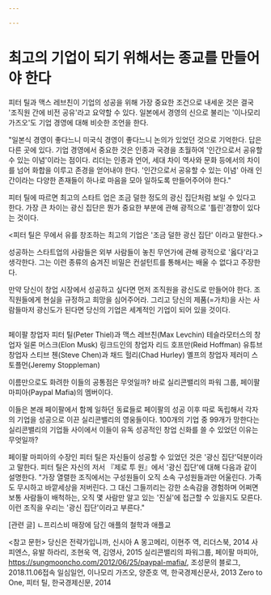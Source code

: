 ```yaml
---

---
```


# 최고의 기업이 되기 위해서는 종교를 만들어야 한다

피터 틸과 맥스 레브친이 기업의 성공을 위해 가장 중요한 조건으로 내세운 것은
결국 '조직원 간에 비전 공유'라고 요약할 수 있다.
일본에서 경영의 신으로 불리는 '이나모리 가즈오'도 기업 경영에 대해 비슷한 조언을 한다.

"일본식 경영이 좋다느니 미국식 경영이 좋다느니 논의가 있었던 것으로 기억한다. 
답은 다른 곳에 있다. 기업 경영에서 중요한 것은 
인종과 국경을 초월하여 '인간으로서 공유할 수 있는 이념'이라는 점이다.
리더는 인종과 언어, 세대 차이 역사와 문화 등에서의 차이를 넘어 화합을 이루고 존경을 얻어내야 한다.
'인간으로서 공유할 수 있는 이념' 아래 
인간이라는 다양한 존재들이 하나로 마음을 모아 일하도록 만들어주어야 한다." 

피터 틸에 따르면 최고의 스타트 업은 조금 덜한 정도의 광신 집단처럼 보일 수 있다고 한다.
가장 큰 차이는 광신 집단은 뭔가 중요한 부분에 관해 광적으로 '틀린'경향이 있다는 것이다.


<피터 틸은 무에서 유를 창조하는 최고의 기업은 '조금 덜한 광신 집단' 이라고 말한다.>

성공하는 스타트업의 사람들은 외부 사람들이 놓친 무언가에 관해 광적으로 '옳다'라고 생각한다.
그는 이런 종류의 숨겨진 비밀은 컨설턴트를 통해서는 배울 수 없다고 주장한다.

만약 당신이 창업 시장에서 성공하고 싶다면 먼저 조직원을 광신도로 만들어야 한다.
조직원들에게 현실을 규정하고 희망을 심어주어라.
그리고 당신의 제품(=가치)을 사는 사람들마저 광신도가 된다면 당신의 기업은 세계적인 기업이 되어 있을 것이다.

##

페이팔 창업자 피터 틸(Peter Thiel)과 맥스 레브친(Max Levchin)
테슬라모터스의 창업자 일론 머스크(Elon Musk)
링크드인의 창업자 리드 호프만(Reid Hoffman)
유튜브 창업자 스티브 첸(Steve Chen)과 채드 헐리(Chad Hurley)
옐프의 창업자 제러미 스토플먼(Jeremy Stoppleman)

이름만으로도 화려한 이들의 공통점은 무엇일까?
바로 실리콘밸리의 파워 그룹, 페이팔 마피아(Paypal Mafia)의 멤버이다.

이들은 본래 페이팔에서 함께 일하던 동료들로 페이팔의 성공 이후 
따로 독립해서 각자의 기업을 성공으로 이끈 실리콘밸리의 영웅들이다.
100개의 기업 중 99개가 망한다는 실리콘밸리의 기업들 사이에서
이들이 유독 성공적인 창업 신화를 쓸 수 있었던 이유는 무엇일까?

페이팔 마피아의 수장인 피터 틸은 자신들이 성공할 수 있었던 것은 
'광신 집단'덕분이라고 말한다.
피터 틸은 자신의 저서 『제로 투 원』에서 '광신 집단'에 대해 다음과 같이 설명한다.
"가장 열렬한 조직에서는 구성원들이 오직 소속 구성원들과만 어울린다.
가족도 무시하고 바깥세상을 저버린다.
그 대신 그들끼리는 강한 소속감을 경험하며 어쩌면 보통 사람들이 배척하는,
오직 몇 사람만 알고 있는 '진실'에 접근할 수 있을지도 모른다.
이런 조직을 우리는 '광신 집단'이라고 부른다."

[관련 글]
ㄴ프리스비 매장에 담긴 애플의 철학과 애플교


<참고 문헌>
당신은 전략가입니까, 신시아 A 몽고메리, 이현주 역, 리더스북, 2014
사피엔스, 유발 하라리, 조현욱 역, 김영사, 2015
실리콘밸리의 파워그룹, 페이팔 마피아, https://sungmooncho.com/2012/06/25/paypal-mafia/, 조성문의 블로그, 2018.11.06접속
일심일언, 이나모리 가즈오, 양준호 역, 한국경제신문사, 2013
Zero to One, 피터 틸, 한국경제신문, 2014
